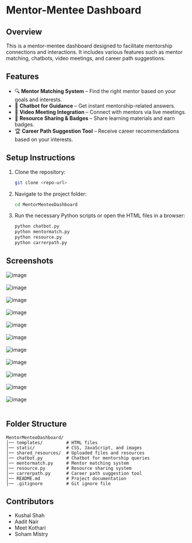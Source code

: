 # Mentor-Mentee Dashboard

## Overview
This is a mentor-mentee dashboard designed to facilitate mentorship connections and interactions. It includes various features such as mentor matching, chatbots, video meetings, and career path suggestions.

## Features
- 🔍 **Mentor Matching System** – Find the right mentor based on your goals and interests.
- 💬 **Chatbot for Guidance** – Get instant mentorship-related answers.
- 🎥 **Video Meeting Integration** – Connect with mentors via live meetings.
- 📂 **Resource Sharing & Badges** – Share learning materials and earn badges.
- 🏆 **Career Path Suggestion Tool** – Receive career recommendations based on your interests.

## Setup Instructions
1. Clone the repository:
   ```bash
   git clone <repo-url>
   ```
2. Navigate to the project folder:
   ```bash
   cd MentorMenteeDashboard
   ```
3. Run the necessary Python scripts or open the HTML files in a browser:
   ```bash
   python chatbot.py
   python mentormatch.py
   python resource.py
   python carrerpath.py
   ```

## Screenshots
![image](https://github.com/user-attachments/assets/b9190907-3143-4502-b221-e7b5a7e7f15b) <br><br>
![image](https://github.com/user-attachments/assets/7adc2221-6ab5-4e56-a10f-d3e13690099e) <br><br>
![image](https://github.com/user-attachments/assets/386f98b9-c781-4c25-ac5e-e13b86ca492e) <br><br>
![image](https://github.com/user-attachments/assets/23d76957-d675-4738-8b92-5c6fe2571e56) <br><br>
![image](https://github.com/user-attachments/assets/126c01cd-15f1-48ec-8fdf-bbc009cf8f09) <br><br>
![image](https://github.com/user-attachments/assets/b12ea2bb-0208-4000-8688-3e87df4dba74) <br><br>
![image](https://github.com/user-attachments/assets/11a4d3e8-0738-4480-a68e-c825ee71d268) <br><br>
![image](https://github.com/user-attachments/assets/13962b68-6f23-41da-8fff-9bf8be0aede9) <br><br>
![image](https://github.com/user-attachments/assets/c9c8e5f8-f65a-42f5-a1b3-636d8eb7c58f) <br><br>
![image](https://github.com/user-attachments/assets/8ed46697-3460-4118-997a-f8fff4e7230e) <br><br>
![image](https://github.com/user-attachments/assets/a713a6fd-1af5-4461-922a-d912878c3669) <br><br>



## Folder Structure
```
MentorMenteeDashboard/
│── templates/         # HTML files
│── static/            # CSS, JavaScript, and images
│── shared_resources/  # Uploaded files and resources
│── chatbot.py         # Chatbot for mentorship queries
│── mentormatch.py     # Mentor matching system
│── resource.py        # Resource sharing system
│── carrerpath.py      # Career path suggestion tool
│── README.md          # Project documentation
│── .gitignore         # Git ignore file
```

## Contributors
- Kushal Shah
- Aadit Nair
- Meet Kothari
- Soham Mistry

